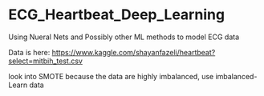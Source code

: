 # ECG_Heartbeat_Deep_Learning
Using Nueral Nets and Possibly other ML methods to model ECG data

Data is here:
https://www.kaggle.com/shayanfazeli/heartbeat?select=mitbih_test.csv

look into SMOTE because the data are highly imbalanced, use imbalanced-Learn data
